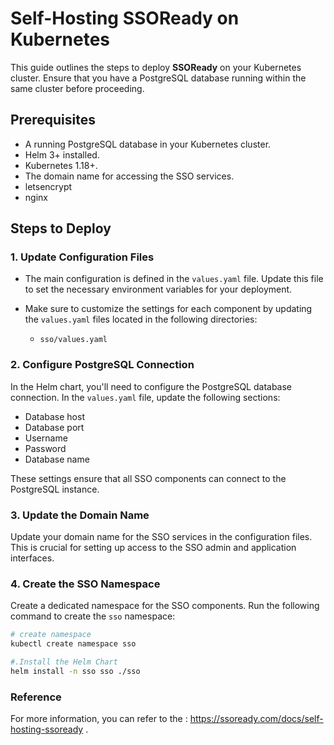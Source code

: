 # Self-Hosting SSOReady on Kubernetes

This guide outlines the steps to deploy **SSOReady** on your Kubernetes cluster. Ensure that you have a PostgreSQL database running within the same cluster before proceeding.

## Prerequisites

- A running PostgreSQL database in your Kubernetes cluster.
- Helm 3+ installed.
- Kubernetes 1.18+.
- The domain name for accessing the SSO services.
- letsencrypt
- nginx

## Steps to Deploy

### 1. Update Configuration Files

- The main configuration is defined in the `values.yaml` file. Update this file to set the necessary environment variables for your deployment.
  
- Make sure to customize the settings for each component by updating the `values.yaml` files located in the following directories:
  - `sso/values.yaml`
    
### 2. Configure PostgreSQL Connection

In the Helm chart, you'll need to configure the PostgreSQL database connection. In the `values.yaml` file, update the following sections:
- Database host
- Database port
- Username
- Password
- Database name

These settings ensure that all SSO components can connect to the PostgreSQL instance.

### 3. Update the Domain Name

Update your domain name for the SSO services in the configuration files. This is crucial for setting up access to the SSO admin and application interfaces.

### 4. Create the SSO Namespace

Create a dedicated namespace for the SSO components. Run the following command to create the `sso` namespace:

```bash
# create namespace
kubectl create namespace sso

#.Install the Helm Chart
helm install -n sso sso ./sso
```
### Reference
For more information, you can refer to the : https://ssoready.com/docs/self-hosting-ssoready .


